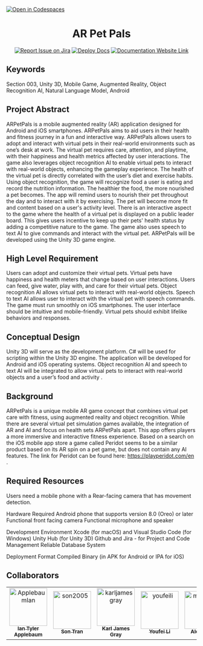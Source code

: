 [![Open in Codespaces](https://classroom.github.com/assets/launch-codespace-7f7980b617ed060a017424585567c406b6ee15c891e84e1186181d67ecf80aa0.svg)](https://classroom.github.com/open-in-codespaces?assignment_repo_id=11817066)
<div align="center">

# AR Pet Pals
[![Report Issue on Jira](https://img.shields.io/badge/Report%20Issues-Jira-0052CC?style=flat&logo=jira-software)](https://temple-cis-projects-in-cs.atlassian.net/jira/software/c/projects/DT/issues)
[![Deploy Docs](https://github.com/ApplebaumIan/tu-cis-4398-docs-template/actions/workflows/deploy.yml/badge.svg)](https://github.com/ApplebaumIan/tu-cis-4398-docs-template/actions/workflows/deploy.yml)
[![Documentation Website Link](https://img.shields.io/badge/-Documentation%20Website-brightgreen)](https://applebaumian.github.io/tu-cis-4398-docs-template/)


</div>


## Keywords

Section 003, Unity 3D, Mobile Game, Augmented Reality, Object Recognition AI, Natural Language Model, Android

## Project Abstract

ARPetPals is a mobile augmented reality (AR) application designed for Android and iOS smartphones. ARPetPals aims to aid users in their health and fitness journey in a fun and interactive way. ARPetPals allows users to adopt and interact with virtual pets in their real-world environments such as one’s desk at work. The virtual pet requires care, attention, and playtime, with their happiness and health metrics affected by user interactions. The game also leverages object recognition AI to enable virtual pets to interact with real-world objects, enhancing the gameplay experience. The health of the virtual pet is directly correlated with the user’s diet and exercise habits. Using object recognition, the game will recognize food a user is eating and record the nutrition information. The healthier the food, the more nourished a pet becomes. The app will remind users to nourish their pet throughout the day and to interact with it by exercising. The pet will become more fit and content based on a user's activity level. There is an interactive aspect to the game where the health of a virtual pet is displayed on a public leader board. This gives users incentive to keep up their pets' health status by adding a competitive nature to the game. The game also uses speech to text AI to give commands and interact with the virtual pet. ARPetPals will be developed using the Unity 3D game engine.


## High Level Requirement

Users can adopt and customize their virtual pets. Virtual pets have happiness and health meters that change based on user interactions. Users can feed, give water, play with, and care for their virtual pets.
Object recognition AI allows virtual pets to interact with real-world objects. Speech to text AI allows user to interact with the virtual pet with speech commands. The game must run smoothly on iOS smartphones.
The user interface should be intuitive and mobile-friendly. Virtual pets should exhibit lifelike behaviors and responses.

## Conceptual Design

Unity 3D will serve as the development platform. C# will be used for scripting within the Unity 3D engine. The application will be developed for Android and iOS operating systems. Object recognition AI and speech to text AI will be integrated to allow virtual pets to interact with real-world objects and a user’s food and activity .

## Background

ARPetPals is a unique mobile AR game concept that combines virtual pet care with fitness, using augmented reality and object recognition. While there are several virtual pet simulation games available, the integration of AR and AI and focus on health sets ARPetPals apart. This app offers players a more immersive and interactive fitness experience. Based on a search on the iOS mobile app store a game called Peridot seems to be a similar product based on its AR spin on a pet game, but does not contain any AI features. The link for Peridot can be found here: https://playperidot.com/en .


## Required Resources

Users need a mobile phone with a Rear-facing camera that has movement detection. 

Hardware Required
Android phone that supports version 8.0 (Oreo) or later
Functional front facing camera
Functional microphone and speaker

Development Environment
Xcode (for macOS) and Visual Studio Code (for Windows)
Unity Hub (for Unity 3D)
Github and Jira - for Project and Code Management
Reliable Database System

Deployment Format
Compiled Binary (in APK for Android or IPA for iOS)


## Collaborators

[//]: # ( readme: collaborators -start )

<table>
<tr>
    <td align="center">
        <a href="https://github.com/ApplebaumIan">
            <img src="https://avatars.githubusercontent.com/u/9451941?v=4" width="100;" alt="ApplebaumIan"/>
            <br />
            <sub><b>Ian Tyler Applebaum</b></sub>
        </a>
    </td>
    <td align="center">
        <a href="https://github.com/son2005">
            <img src="https://avatars.githubusercontent.com/u/18011568?v=4" width="100;" alt="son2005"/>
            <br />
            <sub><b>Son Tran</b></sub>
        </a>
    </td>
    <td align="center">
        <a href="https://github.com/karljamesgray">
            <img src="https://avatars.githubusercontent.com/u/65617725?v=4" width="100;" alt="karljamesgray"/>
            <br />
            <sub><b>Karl James Gray</b></sub>
        </a>
    </td>
    <td align="center">
        <a href="https://github.com/youfeili">
            <img src="https://avatars.githubusercontent.com/u/64341655?v=4" width="100;" alt="youfeili"/>
            <br />
            <sub><b>Youfei Li</b></sub>
        </a>
    </td>
    <td align="center">
        <a href="https://github.com/mailoalex">
            <img src="https://avatars.githubusercontent.com/u/89528670?v=4" width="100;" alt="mailoalex"/>
            <br />
            <sub><b>Alex Mailo</b></sub>
        </a>
    </td>
    <td align="center">
        <a href="https://github.com/hynguyen33">
            <img src="https://avatars.githubusercontent.com/u/72808228?v=4" width="100;" alt="hynguyen33"/>
            <br />
            <sub><b>Hy D Nguyen</b></sub>
        </a>
    </td>
    <td align="center">
        <a href="https://github.com/dariodaguanno">
            <img src="https://avatars.githubusercontent.com/u/97544581?v=4" width="100;" alt="dariodaguanno"/>
            <br />
            <sub><b>Dario George D'Aguanno</b></sub>
        </a>
    </td>
    <td align="center">
        <a href="https://github.com/atewari18">
            <img src="https://avatars.githubusercontent.com/u/78163717?v=4" width="100;" alt="atewari18"/>
            <br />
            <sub><b>Anya Tewari</b></sub>
        </a>
    </td></tr>
</table>

[//]: # ( readme: collaborators -end )
